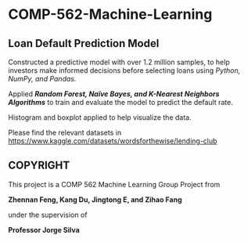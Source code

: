 # COMP-562-Machine-Learning

## Loan Default Prediction Model

Constructed a predictive model with over 1.2 million samples, to help investors make informed decisions before selecting loans using _Python, NumPy, and Pandas._

Applied **_Random Forest, Naïve Bayes, and K-Nearest Neighbors Algorithms_** to train and evaluate the model to predict the default rate.

Histogram and boxplot applied to help visualize the data.

Please find the relevant datasets in https://www.kaggle.com/datasets/wordsforthewise/lending-club

## COPYRIGHT

This project is a COMP 562 Machine Learning Group Project from 

**Zhennan Feng, Kang Du, Jingtong E, and Zihao Fang**

under the supervision of

**Professor Jorge Silva**
